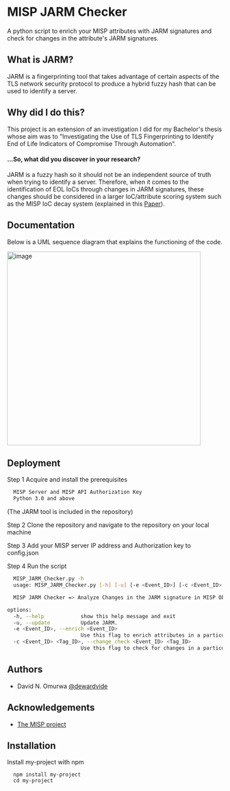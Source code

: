 
# MISP JARM Checker

A python script to enrich your MISP attributes with JARM signatures and check for changes in the attribute's JARM signatures. 

## What is JARM?

JARM is a fingerprinting tool that takes advantage of certain aspects of the TLS network security protocol to produce a hybrid fuzzy hash that can be used to identify a server. 

## Why did I do this?

This project is an extension of an investigation I did for my Bachelor's thesis whose aim was to "Investigating the Use of TLS Fingerprinting to Identify End of Life Indicators of Compromise Through Automation".

#### ...So, what did you discover in your research?

JARM is a fuzzy hash so it should not be an independent source of truth when trying to identify a server. Therefore, when it comes to the identification of EOL IoCs through changes in JARM signatures, these changes should be considered in a larger IoC/attribute scoring system such as the MISP IoC decay system (explained in this [Paper](https://arxiv.org/abs/1902.03914)).

## Documentation

Below is a UML sequence diagram that explains the functioning of the code. 

<img width="452" alt="image" src="https://github.com/dewardvide/MISP_JARM_Checker/assets/91884298/436743c4-216b-4af7-8a7c-f1ecdba982cd">

## Deployment

Step 1 Acquire and install the prerequisites 

```bash
  MISP Server and MISP API Authorization Key
  Python 3.0 and above 
```
(The JARM tool is included in the repository) 

Step 2 Clone the repository and navigate to the repository on your local machine

Step 3 Add your MISP server IP address and Authorization key to config.json 

Step 4 Run the script 

```bash
  MISP_JARM_Checker.py -h
  usage: MISP_JARM_Checker.py [-h] [-u] [-e <Event_ID>] [-c <Event_ID> <Tag_ID>]

  MISP JARM Checker => Analyze Changes in the JARM signature in MISP Objects

options:
  -h, --help            show this help message and exit
  -u, --update          Update JARM.
  -e <Event_ID>, --enrich <Event_ID>
                        Use this flag to enrich attributes in a particular event.                   
  -c <Event_ID> <Tag_ID>, --change_check <Event_ID> <Tag_ID>
                        Use this flag to check for changes in a particular event.
```
  



## Authors

- David N. Omurwa [@dewardvide](https://github.com/dewardvide)


## Acknowledgements

 - [The MISP project](https://www.misp-project.org/)



## Installation

Install my-project with npm

```shell
  npm install my-project
  cd my-project
```
    
